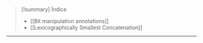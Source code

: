 > [!summary] Índice
> -  [[Bit manipulation annotations]]
> - [[Lexicographically Smallest Concatenation]]

---